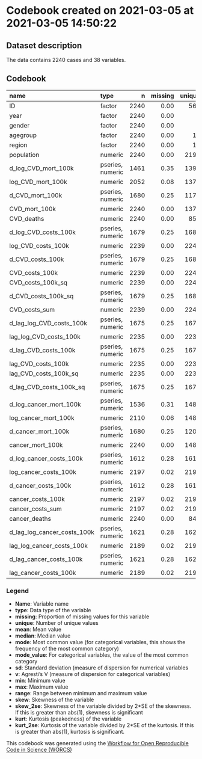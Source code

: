 Codebook created on 2021-03-05 at 2021-03-05 14:50:22
================

## Dataset description

The data contains 2240 cases and 38 variables.

## Codebook

| name                             | type             |    n | missing | unique |           mean |         median |           mode | mode\_value |           sd |    v |            min |          max |        range |   skew | skew\_2se |   kurt | kurt\_2se |
| :------------------------------- | :--------------- | ---: | ------: | -----: | -------------: | -------------: | -------------: | :---------- | -----------: | ---: | -------------: | -----------: | -----------: | -----: | --------: | -----: | --------: |
| ID                               | factor           | 2240 |    0.00 |    561 |                |                |   4.000000e+00 | 1           |              | 1.00 |                |              |              |        |           |        |           |
| year                             | factor           | 2240 |    0.00 |      5 |                |                |   5.600000e+02 | 1           |              | 0.75 |                |              |              |        |           |        |           |
| gender                           | factor           | 2240 |    0.00 |      3 |                |                |   1.152000e+03 | Female      |              | 0.50 |                |              |              |        |           |        |           |
| agegroup                         | factor           | 2240 |    0.00 |     19 |                |                |   1.280000e+02 | \<1         |              | 0.94 |                |              |              |        |           |        |           |
| region                           | factor           | 2240 |    0.00 |     17 |                |                |   1.400000e+02 | BB          |              | 0.94 |                |              |              |        |           |        |           |
| population                       | numeric          | 2240 |    0.00 |   2191 |   1.452870e+05 |   8.434350e+04 |   8.434350e+04 |             | 1.641560e+05 |      |   2.595000e+03 | 1.248276e+06 | 1.245681e+06 |   2.31 |     22.32 |   6.90 |     33.38 |
| d\_log\_CVD\_mort\_100k          | pseries, numeric | 1461 |    0.35 |   1397 | \-9.000000e-02 | \-9.000000e-02 | \-9.000000e-02 |             | 3.700000e-01 |      | \-2.120000e+00 | 1.790000e+00 | 3.910000e+00 | \-0.17 |    \-1.36 |   6.25 |     24.41 |
| log\_CVD\_mort\_100k             | numeric          | 2052 |    0.08 |   1378 |   4.300000e+00 |   4.170000e+00 |   4.170000e+00 |             | 2.770000e+00 |      | \-2.300000e+00 | 9.800000e+00 | 1.210000e+01 |   0.12 |      1.13 | \-1.04 |    \-4.80 |
| d\_CVD\_mort\_100k               | pseries, numeric | 1680 |    0.25 |   1179 | \-8.871000e+01 | \-3.100000e+00 | \-3.100000e+00 |             | 2.630700e+02 |      | \-2.762900e+03 | 1.073800e+03 | 3.836700e+03 | \-4.58 |   \-38.36 |  28.45 |    119.18 |
| CVD\_mort\_100k                  | numeric          | 2240 |    0.00 |   1378 |   1.075330e+03 |   4.255000e+01 |   4.255000e+01 |             | 2.658960e+03 |      |   0.000000e+00 | 1.796660e+04 | 1.796660e+04 |   3.56 |     34.44 |  13.67 |     66.09 |
| CVD\_deaths                      | numeric          | 2240 |    0.00 |    851 |   5.845700e+02 |   5.150000e+01 |   5.150000e+01 |             | 1.382280e+03 |      |   0.000000e+00 | 1.365800e+04 | 1.365800e+04 |   4.43 |     42.87 |  25.14 |    121.57 |
| d\_log\_CVD\_costs\_100k         | pseries, numeric | 1679 |    0.25 |   1680 |   8.000000e-02 |   7.000000e-02 |   7.000000e-02 |             | 2.800000e-01 |      | \-2.990000e+00 | 2.500000e+00 | 5.490000e+00 | \-0.63 |    \-5.29 |  29.82 |    124.90 |
| log\_CVD\_costs\_100k            | numeric          | 2239 |    0.00 |   2240 |   1.566000e+01 |   1.563000e+01 |   1.563000e+01 |             | 1.870000e+00 |      |   1.175000e+01 | 1.864000e+01 | 6.890000e+00 | \-0.03 |    \-0.31 | \-1.38 |    \-6.69 |
| d\_CVD\_costs\_100k              | pseries, numeric | 1679 |    0.25 |   1680 |   1.776970e+06 |   3.742844e+05 |   3.742844e+05 |             | 3.279933e+06 |      | \-5.035100e+06 | 2.206954e+07 | 2.710464e+07 |   2.37 |     19.84 |   6.74 |     28.23 |
| CVD\_costs\_100k                 | numeric          | 2239 |    0.00 |   2240 |   2.305822e+07 |   6.147242e+06 |   6.147242e+06 |             | 2.985009e+07 |      |   1.264412e+05 | 1.246427e+08 | 1.245163e+08 |   1.25 |     12.11 |   0.36 |      1.75 |
| CVD\_costs\_100k\_sq             | numeric          | 2239 |    0.00 |   2240 |   1.422311e+15 |   3.778858e+13 |   3.778858e+13 |             | 2.616521e+15 |      |   1.598737e+10 | 1.553580e+16 | 1.553579e+16 |   2.22 |     21.48 |   4.71 |     22.79 |
| d\_CVD\_costs\_100k\_sq          | pseries, numeric | 1679 |    0.25 |   1680 |   2.253735e+14 |   2.630880e+12 |   2.630880e+12 |             | 5.349866e+14 |      | \-8.642312e+14 | 4.633081e+15 | 5.497313e+15 |   3.33 |     27.88 |  13.44 |     56.28 |
| CVD\_costs\_sum                  | numeric          | 2239 |    0.00 |   2240 |   2.212066e+07 |   6.409859e+06 |   6.409859e+06 |             | 3.862658e+07 |      |   6.163030e+03 | 3.637463e+08 | 3.637401e+08 |   3.48 |     33.66 |  16.00 |     77.38 |
| d\_lag\_log\_CVD\_costs\_100k    | pseries, numeric | 1675 |    0.25 |   1676 |   8.000000e-02 |   8.000000e-02 |   8.000000e-02 |             | 2.400000e-01 |      | \-2.340000e+00 | 2.440000e+00 | 4.780000e+00 |   0.20 |      1.66 |  19.96 |     83.49 |
| lag\_log\_CVD\_costs\_100k       | numeric          | 2235 |    0.00 |   2236 |   1.564000e+01 |   1.560000e+01 |   1.560000e+01 |             | 1.870000e+00 |      |   1.171000e+01 | 1.864000e+01 | 6.930000e+00 | \-0.03 |    \-0.30 | \-1.39 |    \-6.70 |
| d\_lag\_CVD\_costs\_100k         | pseries, numeric | 1675 |    0.25 |   1676 |   1.809954e+06 |   4.138389e+05 |   4.138389e+05 |             | 3.394005e+06 |      | \-1.363720e+07 | 2.661607e+07 | 4.025327e+07 |   2.20 |     18.38 |   7.36 |     30.79 |
| lag\_CVD\_costs\_100k            | numeric          | 2235 |    0.00 |   2236 |   2.259293e+07 |   5.976472e+06 |   5.976472e+06 |             | 2.919912e+07 |      |   1.221275e+05 | 1.247771e+08 | 1.246550e+08 |   1.25 |     12.04 |   0.35 |      1.70 |
| lag\_CVD\_costs\_100k\_sq        | numeric          | 2235 |    0.00 |   2236 |   1.362648e+15 |   3.571822e+13 |   3.571822e+13 |             | 2.501602e+15 |      |   1.491512e+10 | 1.556932e+16 | 1.556931e+16 |   2.23 |     21.52 |   4.83 |     23.34 |
| d\_lag\_CVD\_costs\_100k\_sq     | pseries, numeric | 1675 |    0.25 |   1676 |   2.230386e+14 |   2.548496e+12 |   2.548496e+12 |             | 5.492723e+14 |      | \-2.861894e+15 | 4.917520e+15 | 7.779414e+15 |   3.03 |     25.37 |  13.77 |     57.59 |
| d\_log\_cancer\_mort\_100k       | pseries, numeric | 1536 |    0.31 |   1481 | \-6.000000e-02 | \-4.000000e-02 | \-4.000000e-02 |             | 3.600000e-01 |      | \-2.080000e+00 | 2.150000e+00 | 4.230000e+00 | \-0.39 |    \-3.11 |   7.31 |     29.28 |
| log\_cancer\_mort\_100k          | numeric          | 2110 |    0.06 |   1483 |   4.460000e+00 |   4.850000e+00 |   4.850000e+00 |             | 2.380000e+00 |      | \-6.900000e-01 | 8.070000e+00 | 8.770000e+00 | \-0.22 |    \-2.03 | \-1.35 |    \-6.36 |
| d\_cancer\_mort\_100k            | pseries, numeric | 1680 |    0.25 |   1203 | \-1.034000e+01 | \-1.600000e+00 | \-1.600000e+00 |             | 6.723000e+01 |      | \-4.724000e+02 | 4.994000e+02 | 9.718000e+02 | \-0.20 |    \-1.69 |  13.86 |     58.07 |
| cancer\_mort\_100k               | numeric          | 2240 |    0.00 |   1483 |   4.716800e+02 |   8.710000e+01 |   8.710000e+01 |             | 6.939600e+02 |      |   0.000000e+00 | 3.210100e+03 | 3.210100e+03 |   1.69 |     16.31 |   2.14 |     10.33 |
| d\_log\_cancer\_costs\_100k      | pseries, numeric | 1612 |    0.28 |   1613 |   6.000000e-02 |   7.000000e-02 |   7.000000e-02 |             | 2.800000e-01 |      | \-2.650000e+00 | 2.150000e+00 | 4.800000e+00 | \-0.91 |    \-7.47 |  16.76 |     68.79 |
| log\_cancer\_costs\_100k         | numeric          | 2197 |    0.02 |   2198 |   1.541000e+01 |   1.564000e+01 |   1.564000e+01 |             | 1.410000e+00 |      |   1.191000e+01 | 1.763000e+01 | 5.720000e+00 | \-0.18 |    \-1.70 | \-1.39 |    \-6.67 |
| d\_cancer\_costs\_100k           | pseries, numeric | 1612 |    0.28 |   1613 |   7.715188e+05 |   3.520501e+05 |   3.520501e+05 |             | 1.513350e+06 |      | \-5.578062e+06 | 1.374179e+07 | 1.931985e+07 |   1.53 |     12.51 |   6.18 |     25.38 |
| cancer\_costs\_100k              | numeric          | 2197 |    0.02 |   2198 |   1.073130e+07 |   6.208296e+06 |   6.208296e+06 |             | 1.106062e+07 |      |   1.482449e+05 | 4.528359e+07 | 4.513535e+07 |   0.95 |      9.11 | \-0.21 |    \-1.02 |
| cancer\_costs\_sum               | numeric          | 2197 |    0.02 |   2198 |   1.265170e+07 |   4.868380e+06 |   4.868380e+06 |             | 2.005070e+07 |      |   6.836160e+03 | 1.673393e+08 | 1.673325e+08 |   3.22 |     30.86 |  13.43 |     64.30 |
| cancer\_deaths                   | numeric          | 2240 |    0.00 |    848 |   4.010400e+02 |   1.025000e+02 |   1.025000e+02 |             | 7.027600e+02 |      |   0.000000e+00 | 5.634000e+03 | 5.634000e+03 |   3.17 |     30.66 |  12.77 |     61.75 |
| d\_lag\_log\_cancer\_costs\_100k | pseries, numeric | 1621 |    0.28 |   1622 |   7.000000e-02 |   7.000000e-02 |   7.000000e-02 |             | 3.100000e-01 |      | \-2.060000e+00 | 2.670000e+00 | 4.730000e+00 |   0.60 |      4.96 |  14.83 |     61.04 |
| lag\_log\_cancer\_costs\_100k    | numeric          | 2189 |    0.02 |   2190 |   1.538000e+01 |   1.565000e+01 |   1.565000e+01 |             | 1.420000e+00 |      |   1.155000e+01 | 1.762000e+01 | 6.080000e+00 | \-0.20 |    \-1.91 | \-1.36 |    \-6.50 |
| d\_lag\_cancer\_costs\_100k      | pseries, numeric | 1621 |    0.28 |   1622 |   7.031854e+05 |   3.206342e+05 |   3.206342e+05 |             | 1.349267e+06 |      | \-4.224493e+06 | 9.295327e+06 | 1.351982e+07 |   1.63 |     13.43 |   5.43 |     22.36 |
| lag\_cancer\_costs\_100k         | numeric          | 2189 |    0.02 |   2190 |   1.049983e+07 |   6.239328e+06 |   6.239328e+06 |             | 1.077057e+07 |      |   1.034830e+05 | 4.508765e+07 | 4.498416e+07 |   0.93 |      8.93 | \-0.25 |    \-1.21 |

### Legend

  - **Name**: Variable name
  - **type**: Data type of the variable
  - **missing**: Proportion of missing values for this variable
  - **unique**: Number of unique values
  - **mean**: Mean value
  - **median**: Median value
  - **mode**: Most common value (for categorical variables, this shows
    the frequency of the most common category)
  - **mode\_value**: For categorical variables, the value of the most
    common category
  - **sd**: Standard deviation (measure of dispersion for numerical
    variables
  - **v**: Agresti’s V (measure of dispersion for categorical variables)
  - **min**: Minimum value
  - **max**: Maximum value
  - **range**: Range between minimum and maximum value
  - **skew**: Skewness of the variable
  - **skew\_2se**: Skewness of the variable divided by 2\*SE of the
    skewness. If this is greater than abs(1), skewness is significant
  - **kurt**: Kurtosis (peakedness) of the variable
  - **kurt\_2se**: Kurtosis of the variable divided by 2\*SE of the
    kurtosis. If this is greater than abs(1), kurtosis is significant.

This codebook was generated using the [Workflow for Open Reproducible
Code in Science (WORCS)](https://osf.io/zcvbs/)
